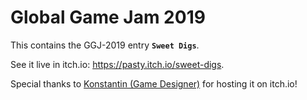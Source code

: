 # Global Game Jam 2019
This contains the GGJ-2019 entry **`Sweet Digs`**.

See it live in itch.io:  https://pasty.itch.io/sweet-digs.  

Special thanks to [Konstantin (Game Designer)](https://sites.google.com/view/konstantinboyko) for hosting it on itch.io!
